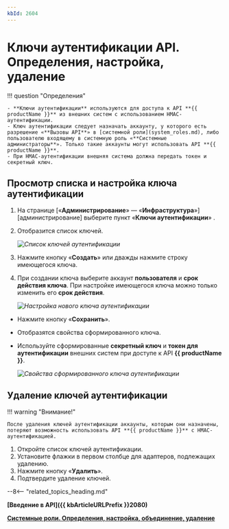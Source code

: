 ```yaml
---
kbId: 2604
---
```

# Ключи аутентификации API. Определения, настройка, удаление

!!! question "Определения"

    - **Ключи аутентификации** используются для доступа к API **{{ productName }}** из внешних систем с использованием HMAC-аутентификации.
    - Ключ аутентификации следует назначать аккаунту, у которого есть разрешение «**Вызовы API**» в [системной роли](system_roles.md), либо пользователю входящему в системную роль «**Системные администраторы**». Только такие аккаунты могут использовать API **{{ productName }}**.
    - При HMAC-аутентификации внешняя система должна передать токен и секретный ключ.

## Просмотр списка и настройка ключа аутентификации

1. На странице [«**Администрирование**» — «**Инфраструктура**»][администрирование] выберите пункт «**Ключи аутентификации**» <i class="fa-light  fal  fa-lock-keyhole ">‌</i>.
2. Отобразится список ключей.

    _![Список ключей аутентификации](authentication_key_list.png)_

3. Нажмите кнопку «**Создать**» или дважды нажмите строку имеющегося ключа.
4. При создании ключа выберите аккаунт **пользователя** и **срок действия ключа**. При настройке имеющегося ключа можно только изменить его **срок действия**.

    _![Настройка нового ключа аутентификации](authentication_key_settings.png)_

- Нажмите кнопку «**Сохранить**».
- Отобразятся свойства сформированного ключа.
- Используйте сформированные **секретный ключ** и **токен для аутентификации** внешних систем при доступе к API **{{ productName }}**.

    _![Свойства сформированного ключа аутентификации](authentication_key_properties.png)_

## Удаление ключей аутентификации

!!! warning "Внимание!"

    После удаления ключей аутентификации аккаунты, которым они назначены, потеряют возможность использовать API **{{ productName }}** с HMAC-аутентификацией.

1. Откройте список ключей аутентификации.
2. Установите флажки в первом столбце для адаптеров, подлежащих удалению.
3. Нажмите кнопку «**Удалить**».
4. Подтвердите удаление ключей.

--8<-- "related_topics_heading.md"

**[Введение в API]({{ kbArticleURLPrefix }}2080)**

**[Системные роли. Определения, настройка, объединение, удаление](system_roles.md)**
